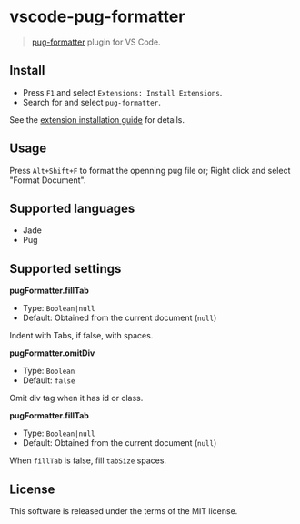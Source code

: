 
# vscode-pug-formatter

> [pug-formatter](https://github.com/ducfilan/pug-formatter) plugin for VS Code.

## Install

  * Press `F1` and select `Extensions: Install Extensions`.
  * Search for and select `pug-formatter`.

See the [extension installation guide](https://code.visualstudio.com/docs/editor/extension-gallery) for details.

## Usage

Press `Alt+Shift+F` to format the openning pug file or;
Right click and select "Format Document".

## Supported languages

  * Jade
  * Pug

## Supported settings

**pugFormatter.fillTab**

  * Type: `Boolean|null`
  * Default: Obtained from the current document (`null`)

Indent with Tabs, if false, with spaces.

**pugFormatter.omitDiv**

  * Type: `Boolean`
  * Default: `false`

Omit div tag when it has id or class.

**pugFormatter.fillTab**

  * Type: `Boolean|null`
  * Default: Obtained from the current document (`null`)

When `fillTab` is false, fill `tabSize` spaces.

## License
This software is released under the terms of the MIT license.
